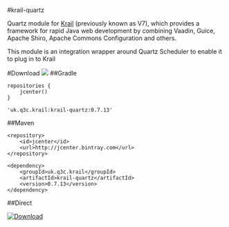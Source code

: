 #krail-quartz

Quartz module for [Krail](https://github.com/davidsowerby/krail) (previously known as V7), which provides a framework for rapid Java web development by combining Vaadin, Guice, Apache Shiro, Apache Commons Configuration and others.

This module is an integration wrapper around Quartz Scheduler to enable it to plug in to Krail


#Download
<a href='https://bintray.com/dsowerby/maven/krail-quartz/view?source=watch' alt='Get automatic notifications about new "krail-quartz" versions'><img src='https://www.bintray.com/docs/images/bintray_badge_color.png'></a>
##Gradle

```
repositories {
	jcenter()
}
```

```
'uk.q3c.krail:krail-quartz:0.7.13'
```
##Maven

```
<repository>
	<id>jcenter</id>
	<url>http://jcenter.bintray.com</url>
</repository>

```

```
<dependency>
	<groupId>uk.q3c.krail</groupId>
	<artifactId>krail-quartz</artifactId>
	<version>0.7.13</version>
</dependency>
```
##Direct

[ ![Download](https://api.bintray.com/packages/dsowerby/maven/krail-quartz/images/download.svg) ](https://bintray.com/dsowerby/maven/krail-quartz/_latestVersion)

